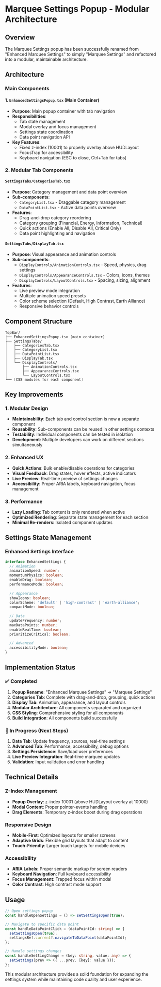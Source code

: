 # Marquee Settings Popup - Modular Architecture

## Overview

The Marquee Settings popup has been successfully renamed from "Enhanced Marquee Settings" to simply "Marquee Settings" and refactored into a modular, maintainable architecture.

## Architecture

### Main Components

#### 1. `EnhancedSettingsPopup.tsx` (Main Container)
- **Purpose**: Main popup container with tab navigation
- **Responsibilities**: 
  - Tab state management
  - Modal overlay and focus management
  - Settings state coordination
  - Data point navigation API
- **Key Features**:
  - Fixed z-index (10001) to properly overlay above HUDLayout
  - FocusTrap for accessibility
  - Keyboard navigation (ESC to close, Ctrl+Tab for tabs)

### 2. Modular Tab Components

#### `SettingsTabs/CategoriesTab.tsx`
- **Purpose**: Category management and data point overview
- **Sub-components**:
  - `CategoryList.tsx` - Draggable category management
  - `DataPointList.tsx` - Active data points overview
- **Features**:
  - Drag-and-drop category reordering
  - Category grouping (Financial, Energy, Information, Technical)
  - Quick actions (Enable All, Disable All, Critical Only)
  - Data point highlighting and navigation

#### `SettingsTabs/DisplayTab.tsx`
- **Purpose**: Visual appearance and animation controls
- **Sub-components**:
  - `DisplayControls/AnimationControls.tsx` - Speed, physics, drag settings
  - `DisplayControls/AppearanceControls.tsx` - Colors, icons, themes
  - `DisplayControls/LayoutControls.tsx` - Spacing, sizing, alignment
- **Features**:
  - Live preview mode integration
  - Multiple animation speed presets
  - Color scheme selection (Default, High Contrast, Earth Alliance)
  - Responsive behavior controls

## Component Structure

```
TopBar/
├── EnhancedSettingsPopup.tsx (main container)
├── SettingsTabs/
│   ├── CategoriesTab.tsx
│   ├── CategoryList.tsx
│   ├── DataPointList.tsx
│   ├── DisplayTab.tsx
│   └── DisplayControls/
│       ├── AnimationControls.tsx
│       ├── AppearanceControls.tsx
│       └── LayoutControls.tsx
└── [CSS modules for each component]
```

## Key Improvements

### 1. Modular Design
- **Maintainability**: Each tab and control section is now a separate component
- **Reusability**: Sub-components can be reused in other settings contexts
- **Testability**: Individual components can be tested in isolation
- **Development**: Multiple developers can work on different sections simultaneously

### 2. Enhanced UX
- **Quick Actions**: Bulk enable/disable operations for categories
- **Visual Feedback**: Drag states, hover effects, active indicators
- **Live Preview**: Real-time preview of settings changes
- **Accessibility**: Proper ARIA labels, keyboard navigation, focus management

### 3. Performance
- **Lazy Loading**: Tab content is only rendered when active
- **Optimized Rendering**: Separate state management for each section
- **Minimal Re-renders**: Isolated component updates

## Settings State Management

### Enhanced Settings Interface
```typescript
interface EnhancedSettings {
  // Animation
  animationSpeed: number;
  momentumPhysics: boolean;
  enableDrag: boolean;
  performanceMode: boolean;
  
  // Appearance  
  showIcons: boolean;
  colorScheme: 'default' | 'high-contrast' | 'earth-alliance';
  compactMode: boolean;
  
  // Data
  updateFrequency: number;
  maxDataPoints: number;
  enableRealTime: boolean;
  prioritizeCritical: boolean;
  
  // Advanced
  accessibilityMode: boolean;
}
```

## Implementation Status

### ✅ Completed
1. **Popup Rename**: "Enhanced Marquee Settings" → "Marquee Settings"
2. **Categories Tab**: Complete with drag-and-drop, grouping, quick actions
3. **Display Tab**: Animation, appearance, and layout controls
4. **Modular Architecture**: All components separated and organized
5. **CSS Styling**: Comprehensive styling for all components
6. **Build Integration**: All components build successfully

### 🚧 In Progress (Next Steps)
1. **Data Tab**: Update frequency, sources, real-time settings
2. **Advanced Tab**: Performance, accessibility, debug options
3. **Settings Persistence**: Save/load user preferences
4. **Live Preview Integration**: Real-time marquee updates
5. **Validation**: Input validation and error handling

## Technical Details

### Z-Index Management
- **Popup Overlay**: z-index 10001 (above HUDLayout overlay at 10000)
- **Modal Content**: Proper pointer-events handling
- **Drag Elements**: Temporary z-index boost during drag operations

### Responsive Design
- **Mobile-First**: Optimized layouts for smaller screens
- **Adaptive Grids**: Flexible grid layouts that adapt to content
- **Touch-Friendly**: Larger touch targets for mobile devices

### Accessibility
- **ARIA Labels**: Proper semantic markup for screen readers
- **Keyboard Navigation**: Full keyboard accessibility
- **Focus Management**: Trapped focus within modal
- **Color Contrast**: High contrast mode support

## Usage

```typescript
// Open settings popup
const handleOpenSettings = () => setSettingsOpen(true);

// Navigate to specific data point
const handleDataPointClick = (dataPointId: string) => {
  setSettingsOpen(true);
  settingsRef.current?.navigateToDataPoint(dataPointId);
};

// Handle settings changes
const handleSettingChange = (key: string, value: any) => {
  setSettings(prev => ({ ...prev, [key]: value }));
};
```

This modular architecture provides a solid foundation for expanding the settings system while maintaining code quality and user experience.
